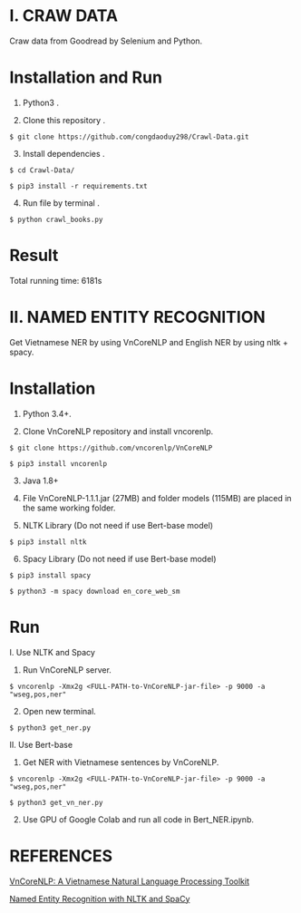 # I. CRAW DATA 


  Craw data from Goodread by Selenium and Python. 

# Installation and Run

  1. Python3 .
  
  2. Clone this repository .

    $ git clone https://github.com/congdaoduy298/Crawl-Data.git 

  3. Install dependencies .

    $ cd Crawl-Data/
   
    $ pip3 install -r requirements.txt 
   
  4. Run file by terminal .

    $ python crawl_books.py

# Result 
     
  Total running time: 6181s


# II. NAMED ENTITY RECOGNITION


  Get Vietnamese NER by using VnCoreNLP and English NER by using nltk + spacy.

# Installation
  
  1. Python 3.4+.

  2. Clone VnCoreNLP repository and install vncorenlp.

    $ git clone https://github.com/vncorenlp/VnCoreNLP

    $ pip3 install vncorenlp
  
  3. Java 1.8+

  4. File VnCoreNLP-1.1.1.jar (27MB) and folder models (115MB) are placed in the same working folder.

  5. NLTK Library  (Do not need if use Bert-base model)

    $ pip3 install nltk
  
  6. Spacy Library (Do not need if use Bert-base model)

    $ pip3 install spacy

    $ python3 -m spacy download en_core_web_sm



# Run

  I. Use NLTK and Spacy
  
   1. Run VnCoreNLP server.

    $ vncorenlp -Xmx2g <FULL-PATH-to-VnCoreNLP-jar-file> -p 9000 -a "wseg,pos,ner"

   2. Open new terminal.

    $ python3 get_ner.py

  II. Use Bert-base 

   1. Get NER with Vietnamese sentences by VnCoreNLP. 

    $ vncorenlp -Xmx2g <FULL-PATH-to-VnCoreNLP-jar-file> -p 9000 -a "wseg,pos,ner"

    $ python3 get_vn_ner.py
  
   2. Use GPU of Google Colab and run all code in Bert_NER.ipynb.


# REFERENCES

  [VnCoreNLP: A Vietnamese Natural Language Processing Toolkit](https://github.com/vncorenlp/VnCoreNLP)

  [Named Entity Recognition with NLTK and SpaCy](https://towardsdatascience.com/named-entity-recognition-with-nltk-and-spacy-8c4a7d88e7da)